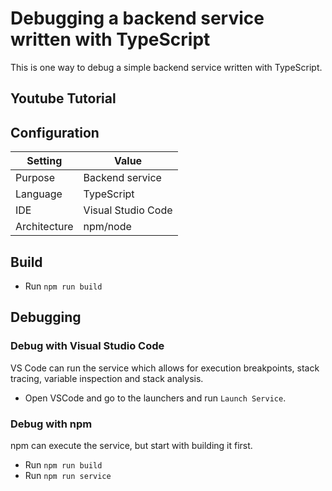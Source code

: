 # Debugging a backend service written with TypeScript
This is one way to debug a simple backend service written with TypeScript. 

## Youtube Tutorial


## Configuration
| Setting | Value |
| --- | --- |
| Purpose | Backend service |
| Language | TypeScript |
| IDE | Visual Studio Code |
| Architecture | npm/node |


## Build

* Run `npm run build`


## Debugging

### Debug with Visual Studio Code
VS Code can run the service which allows for execution breakpoints, stack tracing, variable inspection and stack analysis. 

* Open VSCode and go to the launchers and run `Launch Service`.


### Debug with npm
npm can execute the service, but start with building it first.

* Run `npm run build`
* Run `npm run service`